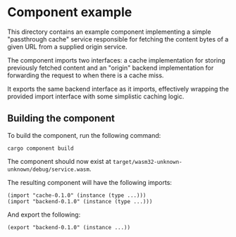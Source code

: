 # Component example

This directory contains an example component implementing a simple "passthrough cache" service
responsible for fetching the content bytes of a given URL from a supplied origin service.

The component imports two interfaces: a cache implementation for storing previously fetched content
and an "origin" backend implementation for forwarding the request to when there is a cache miss.

It exports the same backend interface as it imports, effectively wrapping the provided import interface
with some simplistic caching logic.

## Building the component

To build the component, run the following command:

```
cargo component build
```

The component should now exist at `target/wasm32-unknown-unknown/debug/service.wasm`.

The resulting component will have the following imports:

```wat
(import "cache-0.1.0" (instance (type ...)))
(import "backend-0.1.0" (instance (type ...)))
```

And export the following:

```wat
(export "backend-0.1.0" (instance ...))
```
